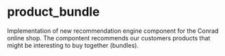 # product_bundle
Implementation of new recommendation engine component for the Conrad online shop. The compontent recommends our customers products that might be interesting to buy together (bundles).
